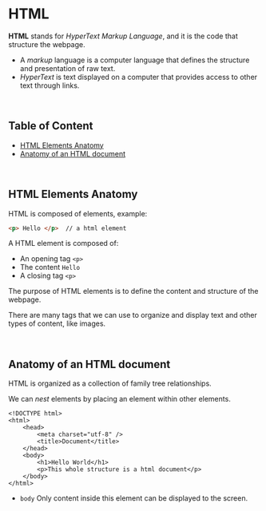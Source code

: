 # **HTML**

**HTML** stands for _HyperText Markup Language_, and it is the code that structure the webpage.

- A _markup_ language is a computer language that defines the structure and presentation of raw text.
- _HyperText_ is text displayed on a computer that provides access to other text through links.

<br>

## **Table of Content**

- [HTML Elements Anatomy]()
- [Anatomy of an HTML document]()

<br>

## **HTML Elements Anatomy**

HTML is composed of elements, example:

```HTML
<p> Hello </p>  // a html element
```

A HTML element is composed of:

- An opening tag `<p>`
- The content `Hello`
- A closing tag `<p>`

The purpose of HTML elements is to define the content and structure of the webpage.

There are many tags that we can use to organize and display text and other types of content, like images.

<br>

## **Anatomy of an HTML document**

HTML is organized as a collection of family tree relationships.

We can _nest_ elements by placing an element within other elements.

```
<!DOCTYPE html>
<html>
    <head>
        <meta charset="utf-8" />
        <title>Document</title>
    </head>
    <body>
        <h1>Hello World</h1>
        <p>This whole structure is a html document</p>
    </body>
</html>
```

- `body` Only content inside this element can be displayed to the screen.
